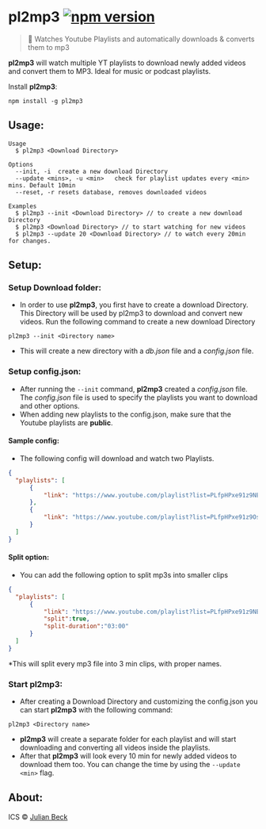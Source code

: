 
# pl2mp3  [![npm version](https://badge.fury.io/js/pl2mp3.svg)](https://badge.fury.io/js/pl2mp3)

> 👀 Watches Youtube Playlists and automatically downloads & converts them to mp3

**pl2mp3** will watch multiple YT playlists to download newly added videos and convert them to MP3. Ideal for music or podcast playlists.

Install **pl2mp3**:

```shell
npm install -g pl2mp3
```
## Usage:
```shell
Usage
  $ pl2mp3 <Download Directory>

Options
  --init, -i  create a new download Directory
  --update <mins>, -u <min>   check for playlist updates every <min> mins. Default 10min
  --reset, -r resets database, removes downloaded videos

Examples
  $ pl2mp3 --init <Download Directory> // to create a new download Directory
  $ pl2mp3 <Download Directory> // to start watching for new videos
  $ pl2mp3 --update 20 <Download Directory> // to watch every 20min for changes.
```
## Setup:
### Setup Download folder:
* In order to use **pl2mp3**, you first have to create a download Directory. This Directory will be used by pl2mp3 to download and convert new videos. Run the following command to create a new download Directory

```shell
pl2mp3 --init <Directory name>
```
* This will create a new directory with a *db.json* file and a *config.json* file.
### Setup config.json:
* After running the `--init` command, **pl2mp3** created a *config.json* file. The *config.json* file is used to specify the playlists you want to download and other options.
* When adding new playlists to the config.json, make sure that the Youtube playlists are **public**.
#### Sample config:
* The following config will download and watch two Playlists.
```json
{
  "playlists": [
      {
          "link": "https://www.youtube.com/playlist?list=PLfpHPxe91z9NEwLMsxfmAehlZnoTzRFB8"
      },
      {
          "link": "https://www.youtube.com/playlist?list=PLfpHPxe91z9OsVABLuXljh78LwiP8ToXq"
      }
  ]
}
```
#### Split option:
* You can add the following option to split mp3s into smaller clips
```json
{
  "playlists": [
      {
          "link": "https://www.youtube.com/playlist?list=PLfpHPxe91z9NEwLMsxfmAehlZnoTzRFB8",
          "split":true,
          "split-duration":"03:00"
      }
  ]
}
```
*This will split every mp3 file into 3 min clips, with proper names.

### Start pl2mp3:
* After creating a Download Directory and customizing the config.json you can start **pl2mp3** with the following command:
```shell
pl2mp3 <Directory name>
```
* **pl2mp3** will create a separate folder for each playlist and will start downloading and converting all videos inside the playlists. 
* After that **pl2mp3** will look every 10 min for newly added videos to download them too. You can change the time by using the `--update <min>` flag.

## About:
ICS © [Julian Beck](https://github.com/jufabeck2202)